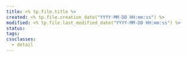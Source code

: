 ```yaml
---
title: <% tp.file.title %>
created: <% tp.file.creation_date("YYYY-MM-DD HH:mm:ss") %>
modified: <% tp.file.last_modified_date("YYYY-MM-DD HH:mm:ss") %>
status:
tags:
cssclasses:
  - detail
---
```

